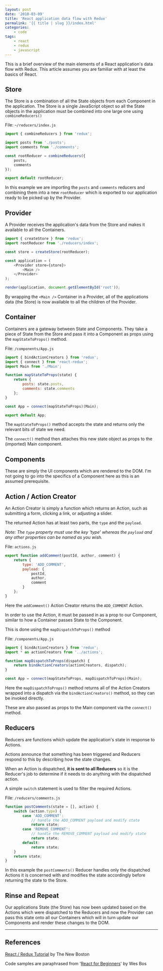 ```yaml
---
layout: post
date: '2018-03-09'
title: 'React application data flow with Redux'
permalink: '{{ title | slug }}/index.html'
categories:
    - code
tags:
    - react
    - redux
    - javascript
---
```


This is a brief overview of the main elements of a React application's data flow with Redux. This article assumes you are familiar with at least the basics of React.

## Store

The Store is a combination of all the State objects from each Component in the application. The Store is a single JavaScript object so all the State objects in the application must be combined into one large one using `combineReducers()`

File: `~/reducers/index.js`

```javascript
import { combineReducers } from 'redux';

import posts from './posts';
import comments from './comments';

const rootReducer = combineReducers({
	posts,
	comments
});

export default rootReducer;
```

In this example we are importing the `posts` and `comments` reducers and combining them into a new `rootReducer` which is exported to our application ready to be picked up by the Provider.

## Provider

A Provider receives the application's data from the Store and makes it available to all the Containers.

```javascript
import { createStore } from 'redux';
import rootReducer from './reducers/index';

const store = createStore(rootReducer);

const application = (
	<Provider store={store}>
		<Main />
	</Provider>
);

render(application, document.getElementById('root'));
```

By wrapping the `<Main />` Container in a Provider, all of the applications data (the Store) is now available to all the children of the Provider.

## Container

Containers are a gateway between State and Components. They take a piece of State from the Store and pass it into a Component as props using the `mapStateToProps()` method.

File: `/components/App.js`

```javascript
import { bindActionCreators } from 'redux';
import { connect } from 'react-redux';
import Main from './Main';

function mapStateToProps(state) {
	return {
		posts: state.posts,
		comments: state.comments
	};
}

const App = connect(mapStateToProps)(Main);

export default App;
```

The `mapStateToProps()` method accepts the state and returns only the relevant bits of state we need.

The `connect()` method then attaches this new state object as props to the (imported) Main component.

## Components

These are simply the UI components which are rendered to the DOM. I'm not going to go into the specifics of a Component here as this is an assumed prerequisite.

## Action / Action Creator

An Action Creator is simply a function which returns an Action, such as submitting a form, clicking a link, or adjusting a slider.

The returned Action has at least two parts, the `type` and the `payload`.

_Note: The `type` property must use the key 'type' whereas the `payload` and any other properties can be named as you wish._

File: `actions.js`

```javascript
export function addComment(postId, author, comment) {
	return {
		type: 'ADD_COMMENT',
		payload: {
			postId,
			author,
			comment
		}
	};
}
```

Here the `addComment()` Action Creator returns the `ADD_COMMENT` Action.

In order to use the Action, it must be passed in as a prop to our Component, similar to how a Container passes State to the Component.

This is done using the `mapDispatchToProps()` method

File: `/components/App.js`

```javascript
import { bindActionCreators } from 'redux';
import * as actionCreators from '../actions';

function mapDispatchToProps(dispatch) {
	return bindActionCreators(actionCreators, dispatch);
}

const App = connect(mapStateToProps, mapDispatchToProps)(Main);
```

Here the `mapDispatchToProps()` method returns all of the Action Creators wrapped into a dispatch via the `bindActionCreators()` method, so they can be invoked directly.

These are also passed as props to the Main component via the `connect()` method.

## Reducers

Reducers are functions which update the application's state in response to Actions.

Actions announce that something has been triggered and Reducers respond to this by describing how the state changes.

When an Action is dispatched, **it is sent to all Reducers** so it is the Reducer's job to determine if it needs to do anything with the dispatched action.

A simple `switch` statement is used to filter the required Actions.

File: `/reducers/comments.js`

```javascript
function postComments(state = [], action) {
	switch (action.type) {
		case 'ADD_COMMENT':
			// handle the ADD_COMMENT payload and modify state
			return state;
		case 'REMOVE_COMMENT':
			// handle the REMOVE_COMMENT payload and modify state
			return state;
		default:
			return state;
	}
	return state;
}
```

In this example the `postComments()` Reducer handles only the dispatched Actions it is concerned with and modifies the state accordingly before returning the state to the Store.

## Rinse and Repeat

Our applications State (the Store) has now been updated based on the Actions which were dispatched to the Reducers and now the Provider can pass this state onto all our Containers which will in turn update our Components and render these changes to the DOM.

---

## References

[React / Redux Tutorial](https://youtu.be/DiLVAXlVYR0) by The New Boston

Code samples are paraphrased from '[React for Beginners](https://reactforbeginners.com)' by Wes Bos
